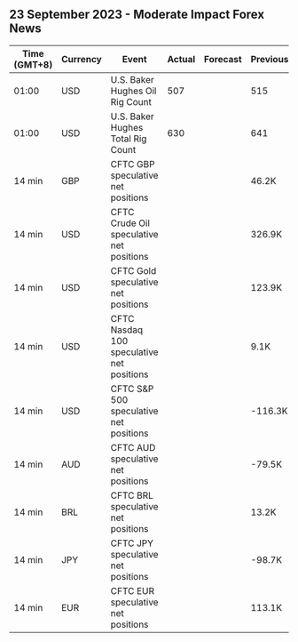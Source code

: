 ## 23 September 2023 - Moderate Impact Forex News

| Time (GMT+8) | Currency | Event | Actual | Forecast | Previous |
|------|----------|-------|--------|----------|----------|
| 01:00 | USD | U.S. Baker Hughes Oil Rig Count | 507 |  | 515 |
| 01:00 | USD | U.S. Baker Hughes Total Rig Count | 630 |  | 641 |
| 14 min | GBP | CFTC GBP speculative net positions |  |  | 46.2K |
| 14 min | USD | CFTC Crude Oil speculative net positions |  |  | 326.9K |
| 14 min | USD | CFTC Gold speculative net positions |  |  | 123.9K |
| 14 min | USD | CFTC Nasdaq 100 speculative net positions |  |  | 9.1K |
| 14 min | USD | CFTC S&P 500 speculative net positions |  |  | -116.3K |
| 14 min | AUD | CFTC AUD speculative net positions |  |  | -79.5K |
| 14 min | BRL | CFTC BRL speculative net positions |  |  | 13.2K |
| 14 min | JPY | CFTC JPY speculative net positions |  |  | -98.7K |
| 14 min | EUR | CFTC EUR speculative net positions |  |  | 113.1K |
